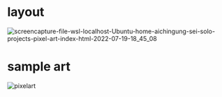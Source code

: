# layout
![screencapture-file-wsl-localhost-Ubuntu-home-aichingung-sei-solo-projects-pixel-art-index-html-2022-07-19-18_45_08](https://media.git.generalassemb.ly/user/42808/files/4ffa0812-771f-4f79-b28d-b7022e1be39d)

# sample art
![pixelart](https://media.git.generalassemb.ly/user/42808/files/d6c6da6a-a30d-45d7-bb00-fe39f7b69c5d)